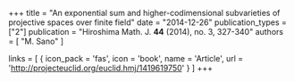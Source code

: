 +++
title = "An exponential sum and higher-codimensional subvarieties of projective spaces over finite field"
date = "2014-12-26"
publication_types = ["2"]
publication = "Hiroshima Math. J. **44** (2014), no. 3, 327-340"
authors = [ "M. Sano" ]

links = [ { icon_pack = 'fas', icon = 'book', name = 'Article', url = 'http://projecteuclid.org/euclid.hmj/1419619750' } ]
+++
